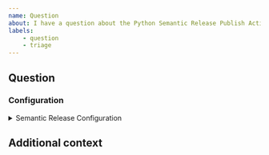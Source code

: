 ```yaml
---
name: Question
about: I have a question about the Python Semantic Release Publish Action
labels:
    - question
    - triage
---
```


## Question
<!--
Please include a clear and concise description of what you want to know or your desired outcome
-->



### Configuration

<!--
If you are trying to get your configuration to work, please include your current
semantic-release configuration.
-->

<details>
<summary>Semantic Release Configuration</summary>

```toml

```

</details>


## Additional context
<!-- Please include any logs or additional context that might help us answer your question -->
